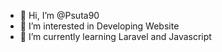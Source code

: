 - 👋 Hi, I’m @Psuta90
- 👀 I’m interested in Developing Website
- 🌱 I’m currently learning Laravel and Javascript

<!---
Psuta90/Psuta90 is a ✨ special ✨ repository because its `README.md` (this file) appears on your GitHub profile.
You can click the Preview link to take a look at your changes.
--->
